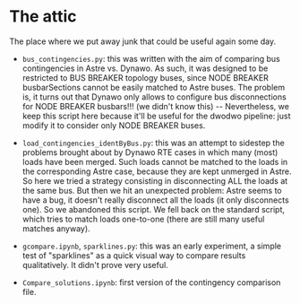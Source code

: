 

The attic
=========

The place where we put away junk that could be useful again some day.

  * `bus_contingencies.py`: this was written with the aim of comparing
    bus contingencies in Astre vs. Dynawo. As such, it was designed to
    be restricted to BUS BREAKER topology buses, since NODE BREAKER
    busbarSections cannot be easily matched to Astre buses. The
    problem is, it turns out that Dynawo only allows to configure bus
    disconnections for NODE BREAKER busbars!!! (we didn't know this)
    -- Nevertheless, we keep this script here because it'll be useful
    for the dwodwo pipeline: just modify it to consider only NODE
    BREAKER buses.

  * `load_contingencies_identByBus.py`: this was an attempt to
     sidestep the problems brought about by Dynawo RTE cases in which
     many (most) loads have been merged. Such loads cannot be matched
     to the loads in the corresponding Astre case, because they are
     kept unmerged in Astre. So here we tried a strategy consisting in
     disconnecting ALL the loads at the same bus.  But then we hit an
     unexpected problem: Astre seems to have a bug, it doesn't really
     disconnect all the loads (it only disconnects one). So we
     abandoned this script. We fell back on the standard script, which
     tries to match loads one-to-one (there are still many useful
     matches anyway).
     
  * `gcompare.ipynb`, `sparklines.py`: this was an early experiment, a
    simple test of "sparklines" as a quick visual way to compare
    results qualitatively. It didn't prove very useful.
    
  * `Compare_solutions.ipynb`: first version of the contingency 
  comparison file.

